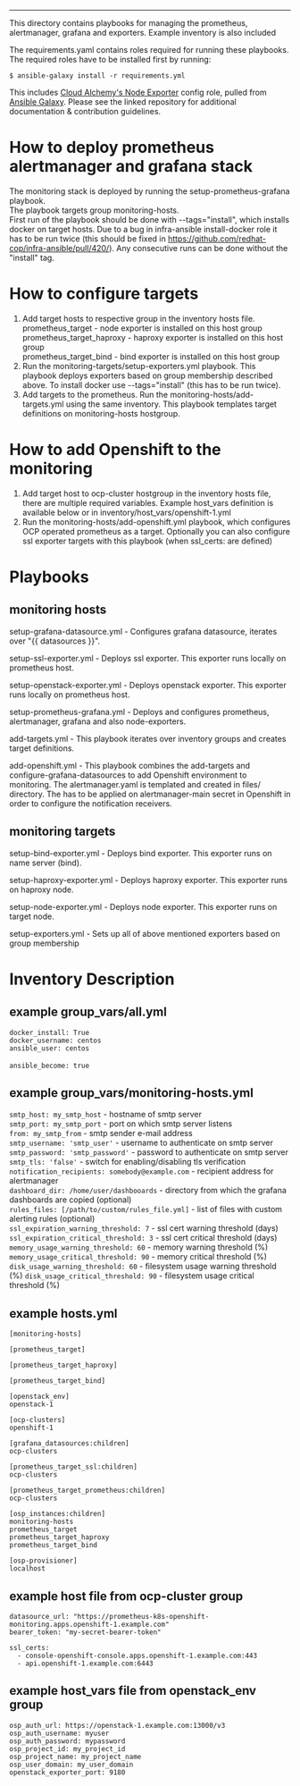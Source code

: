 ---
This directory contains playbooks for managing the prometheus, alertmanager, grafana and exporters. Example inventory is also included

The requirements.yaml contains roles required for running these playbooks. The required roles have to be installed first by running:

```
$ ansible-galaxy install -r requirements.yml
```

This includes [Cloud Alchemy's Node Exporter](https://github.com/cloudalchemy/ansible-node-exporter) config role, pulled from [Ansible Galaxy](https://galaxy.ansible.com/cloudalchemy/node_exporter). Please see the linked repository for additional documentation & contribution guidelines.

How to deploy prometheus alertmanager and grafana stack
=======================================================

The monitoring stack is deployed by running the setup-prometheus-grafana playbook. <br /> 
The playbook targets group monitoring-hosts. <br />
First run of the playbook should be done with --tags="install", which installs docker on target hosts. Due to a bug in infra-ansible install-docker role it has to be run twice (this should be fixed in https://github.com/redhat-cop/infra-ansible/pull/420/). Any consecutive runs can be done without the "install" tag. <br />

How to configure targets
========================

1. Add target hosts to respective group in the inventory hosts file. <br />
prometheus_target - node exporter is installed on this host group <br />
prometheus_target_haproxy - haproxy exporter is installed on this host group <br />
prometheus_target_bind - bind exporter is installed on this host group <br />
2. Run the monitoring-targets/setup-exporters.yml playbook. This playbook deploys exporters based on group membership described above. To install docker use --tags="install" (this has to be run twice). <br />
3. Add targets to the prometheus. Run the monitoring-hosts/add-targets.yml using the same inventory. This playbook templates target definitions on monitoring-hosts hostgroup. <br />


How to add Openshift to the monitoring
======================================

1. Add target host to ocp-cluster hostgroup in the inventory hosts file, there are multiple required variables. Example host_vars definition is available below or in inventory/host_vars/openshift-1.yml <br />
2. Run the monitoring-hosts/add-openshift.yml playbook, which configures OCP operated prometheus as a target. Optionally you can also configure ssl exporter targets with this playbook (when ssl_certs: are defined) <br />



Playbooks
=========

## monitoring hosts

setup-grafana-datasource.yml - Configures grafana datasource, iterates over "{{ datasources }}".

setup-ssl-exporter.yml - Deploys ssl exporter. This exporter runs locally on prometheus host.  

setup-openstack-exporter.yml - Deploys openstack exporter. This exporter runs locally on prometheus host.

setup-prometheus-grafana.yml - Deploys and configures prometheus, alertmanager, grafana and also node-exporters. 

add-targets.yml - This playbook iterates over inventory groups and creates target definitions. 

add-openshift.yml - This playbook combines the add-targets and configure-grafana-datasources to add Openshift environment to monitoring. The alertmanager.yaml is templated and created in files/ directory. The has to be applied on alertmanager-main secret in Openshift in order to configure the notification receivers.

## monitoring targets

setup-bind-exporter.yml - Deploys bind exporter. This exporter runs on name server (bind).

setup-haproxy-exporter.yml - Deploys haproxy exporter. This exporter runs on haproxy node.

setup-node-exporter.yml - Deploys node exporter. This exporter runs on target node.

setup-exporters.yml - Sets up all of above mentioned exporters based on group membership


Inventory Description
=====================

## example group_vars/all.yml 

`docker_install: True` <br />
`docker_username: centos` <br />
`ansible_user: centos` <br />  
`ansible_become: true` <br />

## example group_vars/monitoring-hosts.yml
`smtp_host: my_smtp_host` - hostname of smtp server <br />
`smtp_port: my_smtp_port` - port on which smtp server listens <br />
`from: my_smtp_from` - smtp sender e-mail address <br />
`smtp_username: 'smtp_user'` - username to authenticate on smtp server <br />
`smtp_password: 'smtp_password'` - password to authenticate on smtp server <br />
`smtp_tls: 'false'` - switch for enabling/disabling tls verification <br />
`notification_recipients: somebody@example.com` - recipient address for alertmanager <br />
`dashboard_dir: /home/user/dashbooards` - directory from which the grafana dashboards are copied (optional) <br />
`rules_files: [/path/to/custom/rules_file.yml]` - list of files with custom alerting rules (optional) <br />
`ssl_expiration_warning_threshold: 7` - ssl cert warning threshold (days)
`ssl_expiration_critical_threshold: 3` - ssl cert critical threshold (days)
`memory_usage_warning_threshold: 60` - memory warning threshold (%)
`memory_usage_critical_threshold: 90` - memory critical threshold (%)
`disk_usage_warning_threshold: 60` - filesystem usage warning threshold (%)
`disk_usage_critical_threshold: 90` - filesystem usage critical threshold (%)





## example hosts.yml
```
[monitoring-hosts]

[prometheus_target]

[prometheus_target_haproxy]

[prometheus_target_bind]

[openstack_env]
openstack-1

[ocp-clusters]
openshift-1

[grafana_datasources:children]
ocp-clusters

[prometheus_target_ssl:children]
ocp-clusters

[prometheus_target_prometheus:children]
ocp-clusters

[osp_instances:children]
monitoring-hosts
prometheus_target
prometheus_target_haproxy
prometheus_target_bind

[osp-provisioner]
localhost
```

## example host file from ocp-cluster group
```
datasource_url: "https://prometheus-k8s-openshift-monitoring.apps.openshift-1.example.com"
bearer_token: "my-secret-bearer-token"

ssl_certs:
  - console-openshift-console.apps.openshift-1.example.com:443
  - api.openshift-1.example.com:6443
```

## example host_vars file from openstack_env group
```
osp_auth_url: https://openstack-1.example.com:13000/v3
osp_auth_username: myuser
osp_auth_password: mypassword
osp_project_id: my_project_id
osp_project_name: my_project_name
osp_user_domain: my_user_domain
openstack_exporter_port: 9180
```
